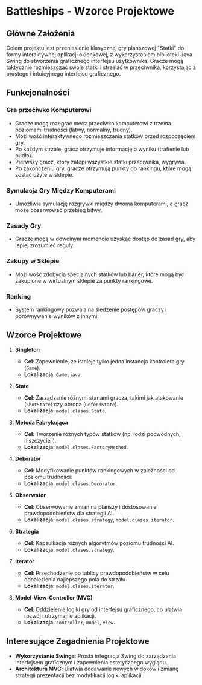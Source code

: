 # Battleships - Wzorce Projektowe

## Główne Założenia

Celem projektu jest przeniesienie klasycznej gry planszowej "Statki" do formy interaktywnej aplikacji okienkowej, z wykorzystaniem biblioteki Java Swing do stworzenia graficznego interfejsu użytkownika. Gracze mogą taktycznie rozmieszczać swoje statki i strzelać w przeciwnika, korzystając z prostego i intuicyjnego interfejsu graficznego.

## Funkcjonalności

### Gra przeciwko Komputerowi
- Gracze mogą rozegrać mecz przeciwko komputerowi z trzema poziomami trudności (łatwy, normalny, trudny).
- Możliwość interaktywnego rozmieszczania statków przed rozpoczęciem gry.
- Po każdym strzale, gracz otrzymuje informację o wyniku (trafienie lub pudło).
- Pierwszy gracz, który zatopi wszystkie statki przeciwnika, wygrywa.
- Po zakończeniu gry, gracze otrzymują punkty do rankingu, które mogą zostać użyte w sklepie.

### Symulacja Gry Między Komputerami
- Umożliwia symulację rozgrywki między dwoma komputerami, a gracz może obserwować przebieg bitwy.

### Zasady Gry
- Gracze mogą w dowolnym momencie uzyskać dostęp do zasad gry, aby lepiej zrozumieć reguły.

### Zakupy w Sklepie
- Możliwość zdobycia specjalnych statków lub barier, które mogą być zakupione w wirtualnym sklepie za punkty rankingowe.

### Ranking
- System rankingowy pozwala na śledzenie postępów graczy i porównywanie wyników z innymi.

## Wzorce Projektowe

1. **Singleton**
    - **Cel**: Zapewnienie, że istnieje tylko jedna instancja kontrolera gry (`Game`).
    - **Lokalizacja**: `Game.java`.

2. **State**
    - **Cel**: Zarządzanie różnymi stanami gracza, takimi jak atakowanie (`ShotState`) czy obrona (`DefendState`).
    - **Lokalizacja**: `model.clases.State`.

3. **Metoda Fabrykująca**
    - **Cel**: Tworzenie różnych typów statków (np. łodzi podwodnych, niszczycieli).
    - **Lokalizacja**: `model.clases.FactoryMethod`.

4. **Dekorator**
    - **Cel**: Modyfikowanie punktów rankingowych w zależności od poziomu trudności.
    - **Lokalizacja**: `model.clases.Decorator`.

5. **Obserwator**
    - **Cel**: Obserwowanie zmian na planszy i dostosowanie prawdopodobieństw dla strategii AI.
    - **Lokalizacja**: `model.clases.strategy`, `model.clases.iterator`.

6. **Strategia**
    - **Cel**: Kapsułkacja różnych algorytmów poziomu trudności AI.
    - **Lokalizacja**: `model.clases.strategy`.

7. **Iterator**
    - **Cel**: Przechodzenie po tablicy prawdopodobieństw w celu odnalezienia najlepszego pola do strzału.
    - **Lokalizacja**: `model.clases.iterator`.

8. **Model-View-Controller (MVC)**
    - **Cel**: Oddzielenie logiki gry od interfejsu graficznego, co ułatwia rozwój i utrzymanie aplikacji.
    - **Lokalizacja**: `controller`, `model`, `view`.

## Interesujące Zagadnienia Projektowe

- **Wykorzystanie Swinga**: Prosta integracja Swing do zarządzania interfejsem graficznym i zapewnienia estetycznego wyglądu.
- **Architektura MVC**: Ułatwia dodawanie nowych widoków i zmianę strategii prezentacji bez modyfikacji logiki aplikacji..


